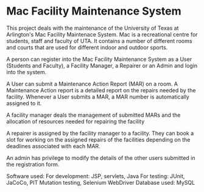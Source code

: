 # Mac Facility Maintenance System

This project deals with the maintenance of the University of Texas at Arlington's Mac Facility Maintenace System. Mac is a recreational centre for students, staff and faculty of UTA. It contains a number of different rooms and courts that are used for different indoor and outdoor sports. 

A person can register into the Mac Facility Maintenance System as a User (Students and Faculty), a Facility Manager, a Repairer or an Admin and login into the system. 

A User can submit a Maintenance Action Report (MAR) on a room. A Maintenance Action report is a detailed report on the repairs needed by the facility. Whenever a User submits a MAR, a MAR number is automatically assigned to it.

A facility manager deals the management of submitted MARs and the allocation of resources needed for repairing the facility 

A repairer is assigned by the facility manager to a facility. They can book a slot for working on the assigned repairs of the facilities depending on the deadlines associated with each MAR.

An admin has privilege to modify the details of the other users submitted in the registration form.

Software used:
For development: JSP, servlets, Java
For testing: JUnit, JaCoCo, PIT Mutation testing, Selenium WebDriver
Database used: MySQL
